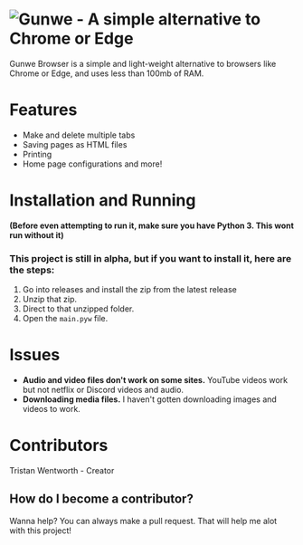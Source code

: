 # ![Gunwe - A simple alternative to Chrome or Edge](https://cdn.discordapp.com/attachments/924767149258588171/995562116025159740/logo.png)
Gunwe Browser is a simple and light-weight alternative to browsers like Chrome or Edge, and uses less than 100mb of RAM.

# Features
- Make and delete multiple tabs
- Saving pages as HTML files
- Printing
- Home page configurations
and more!

# Installation and Running
**(Before even attempting to run it, make sure you have Python 3. This wont run without it)**

### This project is still in alpha, but if you want to install it, here are the steps:
1. Go into releases and install the zip from the latest release
2. Unzip that zip.
3. Direct to that unzipped folder.
4. Open the `main.pyw` file.

# Issues
- **Audio and video files don't work on some sites.** YouTube videos work but not netflix or Discord videos and audio.
- **Downloading media files.** I haven't gotten downloading images and videos to work.

# Contributors
Tristan Wentworth - Creator

## How do I become a contributor?
Wanna help? You can always make a pull request. That will help me alot with this project!
